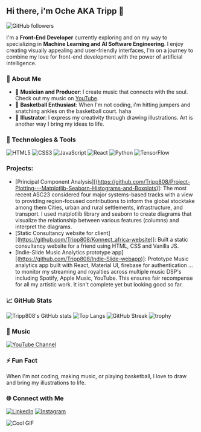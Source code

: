 ## Hi there, i'm Oche AKA Tripp 👋

![GitHub followers](https://img.shields.io/github/followers/Tripp808?style=social)

I'm a **Front-End Developer** currently exploring and on my way to specializing in **Machine Learning and AI Software Engineering**. I enjoy creating visually appealing and user-friendly interfaces, I'm on a journey to combine my love for front-end development with the power of artificial intelligence.

### 🌟 About Me
- 🎵 **Musician and Producer**: I create music that connects with the soul. Check out my music on [YouTube](https://www.youtube.com/channel/UCxSOEvKtcbEzrCMUft-_fGg).
- 🏀 **Basketball Enthusiast**: When I'm not coding, i'm hitting jumpers and snatching ankles on the basketball court. haha
- 🎨 **Illustrator**: I express my creativity through drawing illustrations. Art is another way I bring my ideas to life.

### 🚀 Technologies & Tools
![HTML5](https://img.shields.io/badge/-HTML5-E34F26?style=flat-square&logo=html5&logoColor=white)
![CSS3](https://img.shields.io/badge/-CSS3-1572B6?style=flat-square&logo=css3&logoColor=white)
![JavaScript](https://img.shields.io/badge/-JavaScript-F7DF1E?style=flat-square&logo=javascript&logoColor=black)
![React](https://img.shields.io/badge/-React-61DAFB?style=flat-square&logo=react&logoColor=black)
![Python](https://img.shields.io/badge/-Python-3776AB?style=flat-square&logo=python&logoColor=white)
![TensorFlow](https://img.shields.io/badge/-TensorFlow-FF6F00?style=flat-square&logo=tensorflow&logoColor=white)

### Projects:
- [Principal Component Analysis][(https://github.com/Tripp808/Project-Plotting---Matplotlib-Seaborn-Histograms-and-Boxplots)]: The most recent ASC23 considered four major systems-based tracks with a view to providing region-focused contributions to inform the global stocktake among them Cities, urban and rural settlements, infrastructure, and transport. I used matplotlib library and seaborn to create diagrams that visualize the relationship between various features (columns) and interpret the diagrams.
-  [Static Consultancy website for client][(https://github.com/Tripp808/Konnect_africa-website)]: Built a static consultancy website for a friend using HTML, CSS and Vanilla JS.
-  [Indie-Slide Music Analytics prototype app][(https://github.com/Tripp808/Indie-Slide-webapp)]: Prototype Music analytics app built with React, Material UI, firebase for authentication ... to monitor my streaming and royalties across multiple music DSP's including Spotify, Apple Music, YouTube. This ensures fair recompense for all my artistic work. It isn't complete yet but looking good so far.

### 📈 GitHub Stats
![Tripp808's GitHub stats](https://github-readme-stats.vercel.app/api?username=Tripp808&show_icons=true&theme=radical)
![Top Langs](https://github-readme-stats.vercel.app/api/top-langs/?username=Tripp808&layout=compact&theme=radical)
![GitHub Streak](https://github-readme-streak-stats.herokuapp.com/?user=Tripp808&theme=radical)
![trophy](https://github-profile-trophy.vercel.app/?username=Tripp808&theme=onedark)

### 🎵 Music
[![YouTube Channel](https://img.shields.io/badge/-YouTube-FF0000?style=flat-square&logo=youtube&logoColor=white)](https://www.youtube.com/channel/UCxSOEvKtcbEzrCMUft-_fGg)

### ⚡ Fun Fact
When I'm not coding, making music, or playing basketball, I love to draw and bring my illustrations to life.

### 🌐 Connect with Me
[![LinkedIn](https://img.shields.io/badge/-LinkedIn-0077B5?style=flat-square&logo=linkedin&logoColor=white)](https://www.linkedin.com/in/yourusername/)
[![Instagram](https://img.shields.io/badge/-Instagram-E4405F?style=flat-square&logo=instagram&logoColor=white)](https://www.instagram.com/oc_tripp/)

![Cool GIF](https://media.giphy.com/media/v1.Y2lkPTc5MGI3NjExOTB3amd4NG5pZGJmbTZzand6dmRuaWhma3hjNmJxbGQ5ZmZ2OHhybyZlcD12MV9pbnRlcm5hbF9naWZfYnlfaWQmY3Q9Zw/Ze4BXdrjDjygM9Piq0/giphy.gif)


<!--
**Tripp808/Tripp808** is a ✨ _special_ ✨ repository because its `README.md` (this file) appears on your GitHub profile.

Here are some ideas to get you started:

- 🔭 I’m currently working on ...
- 🌱 I’m currently learning ...
- 👯 I’m looking to collaborate on ...
- 🤔 I’m looking for help with ...
- 💬 Ask me about ...
- 📫 How to reach me: ...
- 😄 Pronouns: ...
- ⚡ Fun fact: ...
-->
